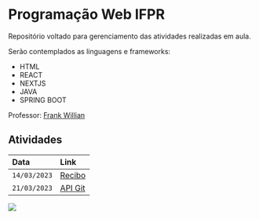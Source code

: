 
# Programação Web IFPR
Repositório voltado para gerenciamento das atividades realizadas em aula.

Serão contemplados as linguagens e frameworks:
- HTML
- REACT
- NEXTJS
- JAVA
- SPRING BOOT

Professor: [Frank Willian](https://github.com/frankwco)



## Atividades

| Data | Link                           |
| :---------- | :---------------------------------- |
| `14/03/2023` | [Recibo](https://github.com/yamacinelli/programacao-web-IFPR/tree/main/recibo-salario) |
| `21/03/2023` | [API Git](https://github.com/yamacinelli/programacao-web-IFPR/tree/main/api-gito) |

![](https://media.tenor.com/S16335M57AMAAAAd/sinto-foda-flex.gif)